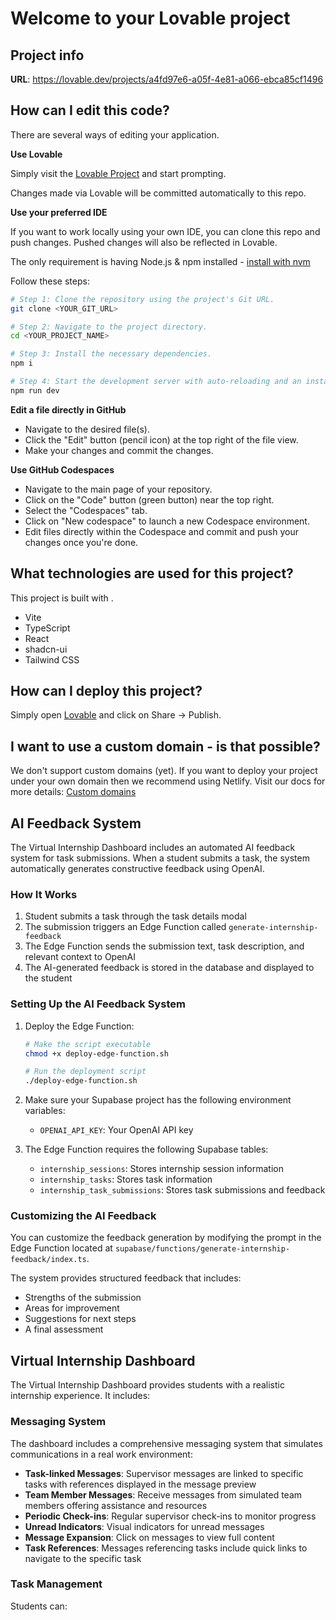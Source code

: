 # Welcome to your Lovable project

## Project info

**URL**: https://lovable.dev/projects/a4fd97e6-a05f-4e81-a066-ebca85cf1496

## How can I edit this code?

There are several ways of editing your application.

**Use Lovable**

Simply visit the [Lovable Project](https://lovable.dev/projects/a4fd97e6-a05f-4e81-a066-ebca85cf1496) and start prompting.

Changes made via Lovable will be committed automatically to this repo.

**Use your preferred IDE**

If you want to work locally using your own IDE, you can clone this repo and push changes. Pushed changes will also be reflected in Lovable.

The only requirement is having Node.js & npm installed - [install with nvm](https://github.com/nvm-sh/nvm#installing-and-updating)

Follow these steps:

```sh
# Step 1: Clone the repository using the project's Git URL.
git clone <YOUR_GIT_URL>

# Step 2: Navigate to the project directory.
cd <YOUR_PROJECT_NAME>

# Step 3: Install the necessary dependencies.
npm i

# Step 4: Start the development server with auto-reloading and an instant preview.
npm run dev
```

**Edit a file directly in GitHub**

- Navigate to the desired file(s).
- Click the "Edit" button (pencil icon) at the top right of the file view.
- Make your changes and commit the changes.

**Use GitHub Codespaces**

- Navigate to the main page of your repository.
- Click on the "Code" button (green button) near the top right.
- Select the "Codespaces" tab.
- Click on "New codespace" to launch a new Codespace environment.
- Edit files directly within the Codespace and commit and push your changes once you're done.

## What technologies are used for this project?

This project is built with .

- Vite
- TypeScript
- React
- shadcn-ui
- Tailwind CSS

## How can I deploy this project?

Simply open [Lovable](https://lovable.dev/projects/a4fd97e6-a05f-4e81-a066-ebca85cf1496) and click on Share -> Publish.

## I want to use a custom domain - is that possible?

We don't support custom domains (yet). If you want to deploy your project under your own domain then we recommend using Netlify. Visit our docs for more details: [Custom domains](https://docs.lovable.dev/tips-tricks/custom-domain/)

## AI Feedback System

The Virtual Internship Dashboard includes an automated AI feedback system for task submissions. When a student submits a task, the system automatically generates constructive feedback using OpenAI.

### How It Works

1. Student submits a task through the task details modal
2. The submission triggers an Edge Function called `generate-internship-feedback`
3. The Edge Function sends the submission text, task description, and relevant context to OpenAI
4. The AI-generated feedback is stored in the database and displayed to the student

### Setting Up the AI Feedback System

1. Deploy the Edge Function:
   ```bash
   # Make the script executable
   chmod +x deploy-edge-function.sh
   
   # Run the deployment script
   ./deploy-edge-function.sh
   ```

2. Make sure your Supabase project has the following environment variables:
   - `OPENAI_API_KEY`: Your OpenAI API key

3. The Edge Function requires the following Supabase tables:
   - `internship_sessions`: Stores internship session information
   - `internship_tasks`: Stores task information
   - `internship_task_submissions`: Stores task submissions and feedback

### Customizing the AI Feedback

You can customize the feedback generation by modifying the prompt in the Edge Function located at `supabase/functions/generate-internship-feedback/index.ts`.

The system provides structured feedback that includes:
- Strengths of the submission
- Areas for improvement
- Suggestions for next steps
- A final assessment

## Virtual Internship Dashboard

The Virtual Internship Dashboard provides students with a realistic internship experience. It includes:

### Messaging System

The dashboard includes a comprehensive messaging system that simulates communications in a real work environment:

- **Task-linked Messages**: Supervisor messages are linked to specific tasks with references displayed in the message preview
- **Team Member Messages**: Receive messages from simulated team members offering assistance and resources
- **Periodic Check-ins**: Regular supervisor check-ins to monitor progress
- **Unread Indicators**: Visual indicators for unread messages
- **Message Expansion**: Click on messages to view full content
- **Task References**: Messages referencing tasks include quick links to navigate to the specific task

### Task Management

Students can:
